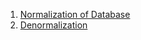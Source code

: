 1. [Normalization of Database](https://www.studytonight.com/dbms/database-normalization.php)
2. [Denormalization](https://en.wikipedia.org/wiki/Denormalization)

